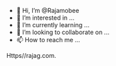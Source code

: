 - 👋 Hi, I’m @Rajamobee
- 👀 I’m interested in ...
- 🌱 I’m currently learning ...
- 💞️ I’m looking to collaborate on ...
- 📫 How to reach me ...

<!---
Rajamobee/Rajamobee is a ✨ special ✨ repository because its `README.md` (this file) appears on your GitHub profile.
You can click the Preview link to take a look at your changes.
--->
Https//rajag.com.
